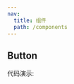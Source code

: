 ```yaml
---
nav:
  title: 组件
  path: /components
---
```


## Button

代码演示:

<code src="./demo/basic.jsx" />

<API></API>
